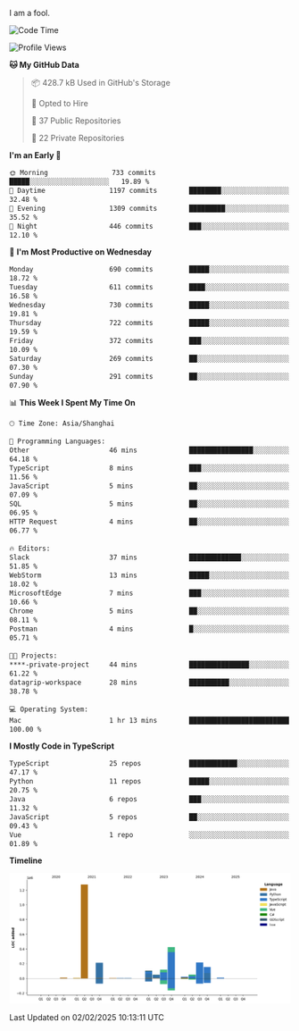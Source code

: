 I am a fool.

<!--START_SECTION:waka-->
![Code Time](http://img.shields.io/badge/Code%20Time-2%2C497%20hrs%2025%20mins-blue)

![Profile Views](http://img.shields.io/badge/Profile%20Views-1-blue)

**🐱 My GitHub Data** 

> 📦 428.7 kB Used in GitHub's Storage 
 > 
> 💼 Opted to Hire
 > 
> 📜 37 Public Repositories 
 > 
> 🔑 22 Private Repositories 
 > 
**I'm an Early 🐤** 

```text
🌞 Morning                733 commits         █████░░░░░░░░░░░░░░░░░░░░   19.89 % 
🌆 Daytime                1197 commits        ████████░░░░░░░░░░░░░░░░░   32.48 % 
🌃 Evening                1309 commits        █████████░░░░░░░░░░░░░░░░   35.52 % 
🌙 Night                  446 commits         ███░░░░░░░░░░░░░░░░░░░░░░   12.10 % 
```
📅 **I'm Most Productive on Wednesday** 

```text
Monday                   690 commits         █████░░░░░░░░░░░░░░░░░░░░   18.72 % 
Tuesday                  611 commits         ████░░░░░░░░░░░░░░░░░░░░░   16.58 % 
Wednesday                730 commits         █████░░░░░░░░░░░░░░░░░░░░   19.81 % 
Thursday                 722 commits         █████░░░░░░░░░░░░░░░░░░░░   19.59 % 
Friday                   372 commits         ███░░░░░░░░░░░░░░░░░░░░░░   10.09 % 
Saturday                 269 commits         ██░░░░░░░░░░░░░░░░░░░░░░░   07.30 % 
Sunday                   291 commits         ██░░░░░░░░░░░░░░░░░░░░░░░   07.90 % 
```


📊 **This Week I Spent My Time On** 

```text
🕑︎ Time Zone: Asia/Shanghai

💬 Programming Languages: 
Other                    46 mins             ████████████████░░░░░░░░░   64.18 % 
TypeScript               8 mins              ███░░░░░░░░░░░░░░░░░░░░░░   11.56 % 
JavaScript               5 mins              ██░░░░░░░░░░░░░░░░░░░░░░░   07.09 % 
SQL                      5 mins              ██░░░░░░░░░░░░░░░░░░░░░░░   06.95 % 
HTTP Request             4 mins              ██░░░░░░░░░░░░░░░░░░░░░░░   06.77 % 

🔥 Editors: 
Slack                    37 mins             █████████████░░░░░░░░░░░░   51.85 % 
WebStorm                 13 mins             █████░░░░░░░░░░░░░░░░░░░░   18.02 % 
MicrosoftEdge            7 mins              ███░░░░░░░░░░░░░░░░░░░░░░   10.66 % 
Chrome                   5 mins              ██░░░░░░░░░░░░░░░░░░░░░░░   08.11 % 
Postman                  4 mins              █░░░░░░░░░░░░░░░░░░░░░░░░   05.71 % 

🐱‍💻 Projects: 
****-private-project     44 mins             ███████████████░░░░░░░░░░   61.22 % 
datagrip-workspace       28 mins             ██████████░░░░░░░░░░░░░░░   38.78 % 

💻 Operating System: 
Mac                      1 hr 13 mins        █████████████████████████   100.00 % 
```

**I Mostly Code in TypeScript** 

```text
TypeScript               25 repos            ████████████░░░░░░░░░░░░░   47.17 % 
Python                   11 repos            █████░░░░░░░░░░░░░░░░░░░░   20.75 % 
Java                     6 repos             ███░░░░░░░░░░░░░░░░░░░░░░   11.32 % 
JavaScript               5 repos             ██░░░░░░░░░░░░░░░░░░░░░░░   09.43 % 
Vue                      1 repo              ░░░░░░░░░░░░░░░░░░░░░░░░░   01.89 % 
```



**Timeline**

![Lines of Code chart](https://raw.githubusercontent.com/VeejaLiu/VeejaLiu/master/assets/bar_graph.png)


 Last Updated on 02/02/2025 10:13:11 UTC
<!--END_SECTION:waka-->
